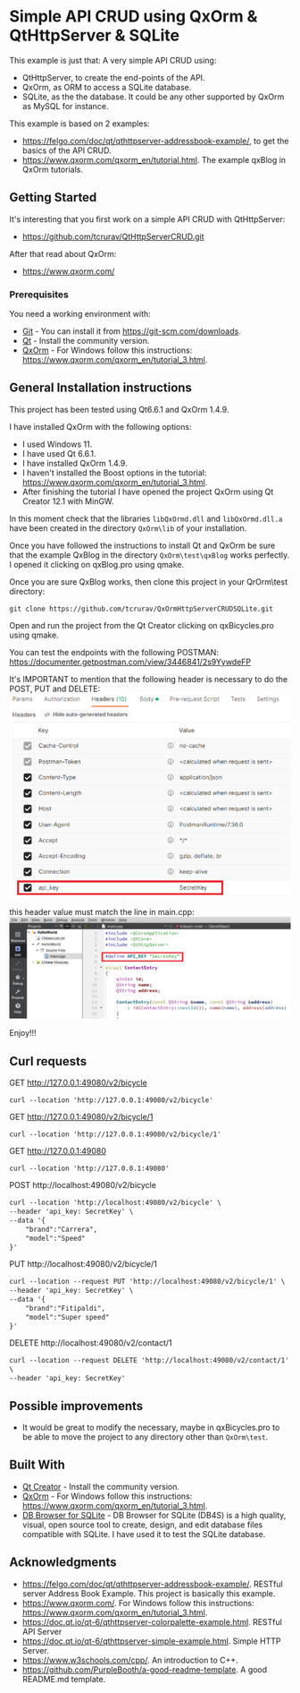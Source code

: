 # Simple API CRUD using QxOrm & QtHttpServer & SQLite

This example is just that: A very simple API CRUD using:
 - QtHttpServer, to create the end-points of the API.
 - QxOrm, as ORM to access a SQLite database.
 - SQLite, as the the database. It could be any other supported by QxOrm as MySQL for instance.

This example is based on 2 examples:
* https://felgo.com/doc/qt/qthttpserver-addressbook-example/, to get the basics of the API CRUD.
* https://www.qxorm.com/qxorm_en/tutorial.html. The example qxBlog in QxOrm tutorials.
 
## Getting Started

It's interesting that you first work on a simple API CRUD with QtHttpServer: 
 - https://github.com/tcrurav/QtHttpServerCRUD.git

After that read about QxOrm:
 - https://www.qxorm.com/

### Prerequisites

You need a working environment with:
* [Git](https://git-scm.com) - You can install it from https://git-scm.com/downloads.
* [Qt](https://www.qt.io/download-open-source) - Install the community version.
* [QxOrm](https://www.qxorm.com/) - For Windows follow this instructions: https://www.qxorm.com/qxorm_en/tutorial_3.html.

## General Installation instructions

This project has been tested using Qt6.6.1 and QxOrm 1.4.9.

I have installed QxOrm with the following options:
 - I used Windows 11.
 - I have used Qt 6.6.1.
 - I have installed QxOrm 1.4.9.
 - I haven't installed the Boost options in the tutorial: https://www.qxorm.com/qxorm_en/tutorial_3.html.
 - After finishing the tutorial I have opened the project QxOrm using Qt Creator 12.1 with MinGW.
 
In this moment check that the libraries ````libQxOrmd.dll```` and ````libQxOrmd.dll.a```` have been created in the directory ````QxOrm\lib```` of your installation.

Once you have followed the instructions to install Qt and QxOrm be sure that the example QxBlog in the directory ````QxOrm\test\qxBlog```` works perfectly. I opened it clicking on qxBlog.pro using qmake.

Once you are sure QxBlog works, then clone this project in your QrOrm\test directory:
```
git clone https://github.com/tcrurav/QxOrmHttpServerCRUDSQLite.git
```

Open and run the project from the Qt Creator clicking on qxBicycles.pro using qmake.

You can test the endpoints with the following POSTMAN:
https://documenter.getpostman.com/view/3446841/2s9YywdeFP

It's IMPORTANT to mention that the following header is necessary to do the POST, PUT and DELETE:
![screenshots](screenshots/screenshot-01.png)

this header value must match the line in main.cpp:
![screenshots](screenshots/screenshot-02.png)

Enjoy!!!

## Curl requests

GET http://127.0.0.1:49080/v2/bicycle
````
curl --location 'http://127.0.0.1:49080/v2/bicycle'
````

GET http://127.0.0.1:49080/v2/bicycle/1
````
curl --location 'http://127.0.0.1:49080/v2/bicycle/1'
````

GET http://127.0.0.1:49080
````
curl --location 'http://127.0.0.1:49080'
````

POST http://localhost:49080/v2/bicycle
````
curl --location 'http://localhost:49080/v2/bicycle' \
--header 'api_key: SecretKey' \
--data '{
    "brand":"Carrera",
    "model":"Speed"
}'
````

PUT http://localhost:49080/v2/bicycle/1
````
curl --location --request PUT 'http://localhost:49080/v2/bicycle/1' \
--header 'api_key: SecretKey' \
--data '{
    "brand":"Fitipaldi",
    "model":"Super speed"
}'
````

DELETE http://localhost:49080/v2/contact/1
````
curl --location --request DELETE 'http://localhost:49080/v2/contact/1' \
--header 'api_key: SecretKey'
````
## Possible improvements

 - It would be great to modify the necessary, maybe in qxBicycles.pro to be able to move the project to any directory other than ````QxOrm\test````.

## Built With

* [Qt Creator](https://www.qt.io/download-open-source) - Install the community version.
* [QxOrm](https://www.qxorm.com/) - For Windows follow this instructions: https://www.qxorm.com/qxorm_en/tutorial_3.html.
* [DB Browser for SQLite](https://sqlitebrowser.org/) - DB Browser for SQLite (DB4S) is a high quality, visual, open source tool to create, design, and edit database files compatible with SQLite. I have used it to test the SQLite database.

## Acknowledgments

* https://felgo.com/doc/qt/qthttpserver-addressbook-example/. RESTful server Address Book Example. This project is basically this example.
* https://www.qxorm.com/. For Windows follow this instructions: https://www.qxorm.com/qxorm_en/tutorial_3.html.
* https://doc.qt.io/qt-6/qthttpserver-colorpalette-example.html. RESTful API Server
* https://doc.qt.io/qt-6/qthttpserver-simple-example.html. Simple HTTP Server.
* https://www.w3schools.com/cpp/. An introduction to C++.
* https://github.com/PurpleBooth/a-good-readme-template. A good README.md template.